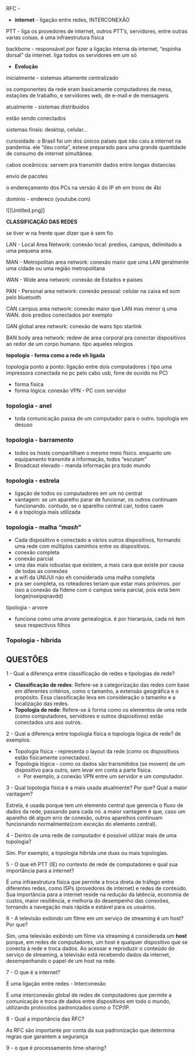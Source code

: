 RFC -

- **internet** - ligação entre redes, INTERCONEXÃO

  

PTT - liga os provedores de internet, outros PTT’s, servidores, entre outras varias coisas. é uma infraestrutura física

backbone - responsável por fazer a ligação interna da internet, “espinha dorsal” da internet. liga todos os servidores em um só

  

- **Evolução**

inicialmente - sistemas altamente centralizado

os componentes da rede eram basicamente computadores de mesa, estações de trabalho, e servidores web, de e-mail e de mensagens

  

atualmente - sistemas distribuídos

estão sendo conectados

  

sistemas finais: desktop, celular…

curiosidade: o Brasil foi um dos únicos países que não caiu a internet na pandemia. ele “deu conta”, esteve preparado para uma grande quantidade de consumo de internet simultânea.

  

cabos oceânicos: servem pra transmitir dados entre longas distancias

  

envio de pacotes

  

o endereçamento dos PCs na versão 4 do IP eh em trono de 4bi

  

dominio - endereco (youtube.com)

![[Untitled.png]]

  

**CLASSIFICAÇÃO DAS REDES**

se tiver w na frente quer dizer que é sem fio

LAN - Local Area Network: conexão local: predios, campus, delimitado a uma pequena area.

MAN - Metropolitan area network: conexão maior que uma LAN geralmente uma cidade ou uma região metropolitana

WAN - Wide area network: conexão de Estados e países

PAN - Personal area network: conexão pessoal: celular na caixa ed som pelo bluetooth

CAN campus area network: conexão maior que LAN mas menor q uma WAN. dois predios conectados por exemplo

GAN global area network: conexão de wans tipo starlink

BAN body area network: redew de area corporal pra conectar dispositivos ao redor de um corpo humano. tipo aqueles relogios

  

**topologia - forma como a rede eh ligada**

topologia ponto a ponto: ligação entre dois computadores ( tipo uma impressora conectada no pc pelo cabo usb, fone de ouvido no PC)

- forma fisica
- forma lógica: conexão VPN - PC com servidor

  

### **topologia - anel**

- toda comunicação passa de um computador para o outro. topologia em desuso

  

### **topologia - barramento**

- todos os hosts compartilham o mesmo meio físico. enquanto um equipamento transmite a informação, todos “escutam”
- Broadcast elevado - manda informação pra todo mundo

  

### **topologia - estrela**

- ligação de todos os computadores em um nó central
- vantagem: se um aparelho parar de funcionar, os outros continuam funcionando. contudo, se o aparelho central cair, todos caem
- é a topologia mais utilizada

  

### **topologia - malha “**_**mash**_**”**

- Cada dispositivo e conectado a vários outros dispositivos, formando uma rede com múltiplos caminhos entre os dispositivos.
- conexão completa
- conexão parcial
- uma das mais robustas que existem, a mais cara que existe por causa de todas as conexões
- a wifi da UNIJUI não eh considerada uma malha completa
- pra ser completa, os roteadores teriam que estar mais próximos. por isso a conexão da fidene com o campus seria parcial, pois está bem longe(nseipqnavdd)

  

tipologia - arvore

- funciona como uma arvore genealogica. é por hierarquia, cada nó tem seus respectivos filhos

  

### Topologia - híbrida

  

  

## QUESTÕES

1 - Qual a diferença entre classificação de redes e tipologias de rede?

- **Classificação de redes**: Refere-se à categorização das redes com base em diferentes critérios, como o tamanho, a extensão geográfica e o propósito. Essa classificação leva em consideração o tamanho e a localização das redes.
- **Topologia de rede**: Refere-se à forma como os elementos de uma rede (como computadores, servidores e outros dispositivos) estão conectados uns aos outros.

2 - Qual a diferença entre topologia física e topologia lógica de rede? de exemplos.

- Topologia física - representa o layout da rede (como os dispositivos estão fisicamente conectados).
- Topologia lógica - como os dados são transmitidos (se movem) de um dispositivo para outro, sem levar em conta a parte física.
    - Por exemplo, a conexão VPN entre um servidor e um computador.

3 - Qual topologia física é a mais usada atualmente? Por que? Qual a maior vantagem?

Estrela, é usada porque tem um elemento central que gerencia o fluxo de dados da rede, passando para cada nó. a maior vantagem é que, caso um aparelho dê algum erro de conexão, outros aparelhos continuam funcionando normalmente(com exceção do elemento central).

4 - Dentro de uma rede de computador é possível utilizar mais de uma topologia?

Sim. Por exemplo, a topologia híbrida une duas ou mais topologias.

5 - O que eh PTT (IE) no contexto de rede de computadores e qual sua importância para a internet?

É uma infraestrutura física que permite a troca direta de tráfego entre diferentes redes, como ISPs (provedores de internet) e redes de conteúdo. Sua importância para a internet reside na redução da latência, economia de custos, maior resiliência, e melhoria do desempenho das conexões, tornando a navegação mais rápida e estável para os usuários.

6 - A televisão exibindo um filme em um serviço de streaming é um host? Por que?

Sim, uma televisão exibindo um filme via streaming é considerada um **host** porque, em redes de computadores, um host é qualquer dispositivo que se conecta à rede e troca dados. Ao acessar e reproduzir o conteúdo do serviço de streaming, a televisão está recebendo dados da internet, desempenhando o papel de um host na rede.

7 - O que é a internet?

É uma ligação entre redes - Interconexão

É uma interconexão global de redes de computadores que permite a comunicação e troca de dados entre dispositivos em todo o mundo, utilizando protocolos padronizados como o TCP/IP.

8 - Qual a importância das RFC?

As RFC são importante por conta da sua padronização que determina regras que garantem a segurança

9 - o que é processamento time-sharing?